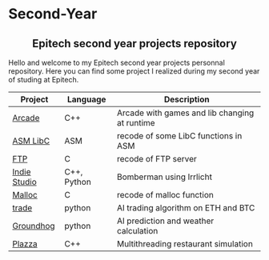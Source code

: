 # Second-Year

<h2 align="center">Epitech second year projects repository</h2>

Hello and welcome to my Epitech second year projects personnal repository. Here you can find some project I realized during my second year of studing at Epitech.

| Project | Language | Description |
|---------|----------|-------------|
| [Arcade]          |       C++     | Arcade with games and lib changing at runtime |
| [ASM LibC]         |      ASM      | recode of some LibC functions in ASM |
| [FTP]        |     C       | recode of FTP server |
| [Indie Studio]      |     C++, Python       | Bomberman using Irrlicht |
| [Malloc]     |    C        | recode of malloc function |
| [trade]    |     python       | AI trading algorithm on ETH and BTC |
| [Groundhog]    |     python      | AI prediction and weather calculation |
| [Plazza]    |     C++      | Multithreading restaurant simulation |


[ASM LibC]: https://github.com/Ali-externe/Epitech-Second-Year/tree/main/ASM_minilibc_2018
[Arcade]: https://github.com/Ali-externe/Epitech-Second-Year/tree/main/OOP_arcade_2018
[Indie Studio]: https://github.com/Ali-externe/Epitech-Second-Year/tree/main/OOP_indie_studio_2018
[Malloc]: https://github.com/Ali-externe/Epitech-Second-Year/tree/main/PSU_2018_malloc
[plazza]: https://github.com/Ali-externe/Epitech-Second-Year/tree/main/CCP_plazza_2018
[trade]: https://github.com/Ali-externe/Epitech-Second-Year/tree/main/trade_2018
[FTP]: https://github.com/Ali-externe/Epitech-Second-Year/tree/main/NWP_myftp_2018
[Groundhog]: https://github.com/Ali-externe/Epitech-Second-Year/tree/main/CNA_groundhog_2018

